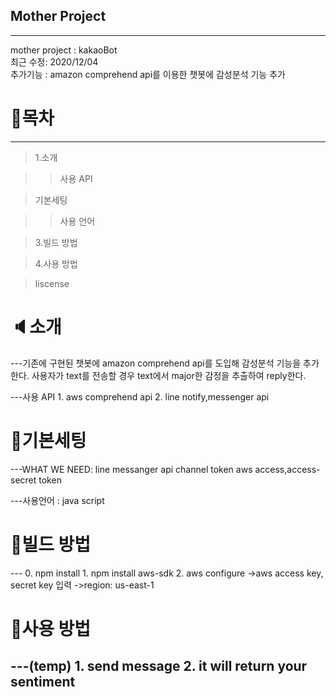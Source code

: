 ## Mother Project
---
mother project : kakaoBot<br>
최근 수정: 2020/12/04<br>
추가기능 : amazon comprehend api를 이용한 챗봇에 감성분석 기능 추가 

# :page_with_curl:목차
---
> 1.소개

> > 사용 API

> 기본세팅

> > 사용 언어
 
> 3.빌드 방법
   
> 4.사용 방법
    

    
> liscense

# :speaker:소개
---기존에 구현된 챗봇에 amazon comprehend api를 도입해 감성분석 기능을 추가한다.
   사용자가 text를 전송할 경우 text에서  major한 감정을 추출하여 reply한다.
   
---사용 API
    1. aws comprehend api
    2. line notify,messenger api

# :bookmark:기본세팅
---WHAT WE NEED: 
    line messanger api channel token
    aws access,access-secret token
    
---사용언어 : java script
# :floppy_disk:빌드 방법
--- 0. npm install
    1. npm install aws-sdk
    2. aws configure
        ->aws access key, secret key 입력
        ->region: us-east-1

# :book:사용 방법
---(temp) 
    1. send message
    2. it will return your sentiment
---


